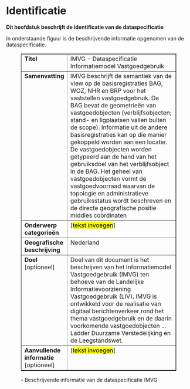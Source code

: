 # Identificatie

**Dit hoofdstuk beschrijft de identificatie van de dataspecificatie**

In onderstaande figuur is de beschrijvende informatie opgenomen van de dataspecificatie.

<figure>
	<table style="width: 100%" border="1">
		<col width="25%">
		<col width="75%">
		<tr>
			<td valign="top"><b>Titel</b></td>
			<td valign="top">IMVG - Dataspecificatie Informatiemodel Vastgoedgebruik</td>
		</tr>
		<tr>
			<td valign="top"><b>Samenvatting</b></td>
			<td valign="top">IMVG beschrijft de semantiek van de view op de basisregistraties BAG, WOZ, NHR en BRP voor het vaststellen vastgoedgebruik. De BAG bevat de geometrieën van vastgoedobjecten (verblijfsobjecten; stand- en ligplaatsen vallen buiten de scope). Informatie uit de andere basisregistraties kan op die manier gekoppeld worden aan een locatie. De vastgoedobjecten worden getypeerd aan de hand van het gebruiksdoel van het verblijfsobject in de BAG. Het geheel van vastgoedobjecten vormt de vastgoedvoorraad waarvan de topologie en administratieve gebruiksstatus wordt beschreven en de directe geografische positie middles coördinaten</td>
		</tr>
		<tr>
			<td valign="top"><b>Onderwerp categorieën</b></td>
			<td valign="top">[<mark>tekst invoegen</mark>]</td>
		</tr>
		<tr>
			<td valign="top"><b>Geografische beschrijving</b></td>
			<td valign="top">Nederland</td>
		</tr>
		<tr>
			<td valign="top"><b>Doel</b> [optioneel]</td>
			<td valign="top">Doel van dit document is het beschrijven van het Informatiemodel Vastgoedgebruik (IMVG) ten behoeve van de Landelijke Informatievoorziening Vastgoedgebruik (LIV). IMVG is ontwikkeld voor de realisatie van digitaal berichtenverkeer rond het thema vastgoedgebruik en de daarin voorkomende vastgoedobjecten ... Ladder Duurzame Verstedelijking en de Leegstandswet.</td>
		</tr>
		<tr>
			<td valign="top"><b>Aanvullende informatie</b> [optioneel]</td>
			<td valign="top">[<mark>tekst invoegen</mark>]</td>
		</tr>
	</table>
	<figcaption> - Beschrijvende informatie van de dataspecificatie IMVG</figcaption>
</figure>